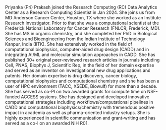 Priyanka (Pri) Prakash joined the Research Computing (RC) Data Analytics Center as a Research Computing Scientist in Jan 2024. She joins us from MD Anderson Cancer Center, Houston, TX where she worked as an Institute Research Investigator. Prior to that she was a computational scientist at the Frederick National Laboratory for Cancer Research (FNLCR, Frederick, MD). She has MS in organic chemistry, and she completed her PhD in Biological Sciences and Bioengineering from the Indian Institute of Technology Kanpur, India  (IITK). She has extensively worked in the field of computational biophysics, computer-aided drug design (CADD) and in integrating AI/ML and molecular simulation approaches in CADD. She has published 30+ original peer-reviewed research articles in journals including Cell, PNAS, Biophys J, Scientific Rep, in the field of her domain expertise and served as an inventor on investigational new drug applications and patents. Her domain expertise is drug discovery, cancer biology, computational biophysics and computational chemistry and she has been a user of HPC environment (TACC, XSEDE, Biowulf) for more than a decade. She has served as co-PI on two awarded grants for compute time on NSF-funded ACCESS systems. She has designed and developed innovative computational strategies including workflows/computational pipelines in CADD and computational biophysics/chemistry with tremendous positive impact in academia as well as pharma-oriented industry setups. She is highly experienced in scientific communication and grant-writing and has served as a co-I on an awarded NIH R01.


